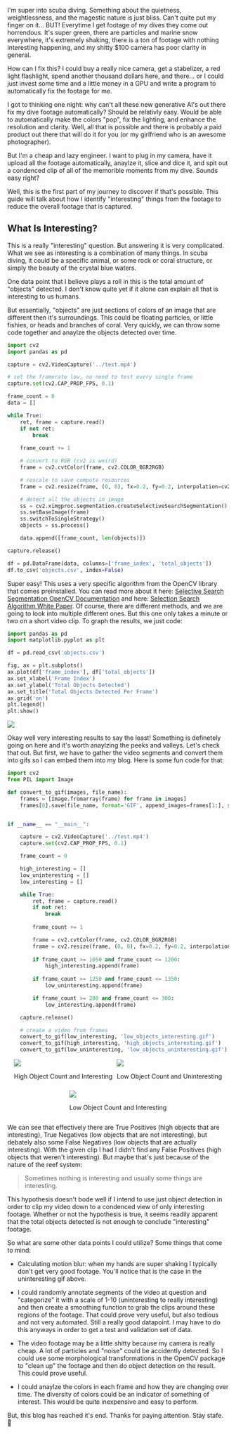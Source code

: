 I'm super into scuba diving. Something about the quietness, weightlessness, and the magestic nature is just bliss. Can't quite put my finger on it... BUT! Everytime I get footage of my dives they come out horrendous. It's super green, there are particles and marine snow everywhere, it's extremely shaking, there is a ton of footage with nothing interesting happening, and my shitty $100 camera has poor clarity in general.

How can I fix this? I could buy a really nice camera, get a stabelizer, a red light flashlight, spend another thousand dollars here, and there... or I could just invest some time and a little money in a GPU and write a program to automatically fix the footage for me.

I got to thinking one night: why can't all these new generative AI's out there fix my dive footage automatically? Should be relativly easy. Would be able to automatically make the colors "pop", fix the lighting, and enhance the resolution and clarity. Well, all that is possible and there is probably a paid product out there that will do it for you (or my girlfriend who is an awesome photographer).

But I'm a cheap and lazy engineer. I want to plug in my camera, have it upload all the footage automatically, anaylze it, slice and dice it, and spit out a condenced clip of all of the memorible moments from my dive. Sounds easy right?

Well, this is the first part of my journey to discover if that's possible. This guide will talk about how I identify "interesting" things from the footage to reduce the overall footage that is captured.

## What Is Interesting?

This is a really "interesting" question. But answering it is very complicated. What we see as interesting is a combination of many things. In scuba diving, it could be a specific animal, or some rock or coral structure, or simply the beauty of the crystal blue waters.

One data point that I believe plays a roll in this is the total amount of "objects" detected. I don't know quite yet if it alone can explain all that is interesting to us humans.

But essentially, "objects" are just sections of colors of an image that are different then it's surroundings. This could be floating particles, or little fishies, or heads and branches of coral. Very quickly, we can throw some code together and anaylze the objects detected over time.

```python
import cv2
import pandas as pd

capture = cv2.VideoCapture('../test.mp4')

# set the framerate low, no need to test every single frame
capture.set(cv2.CAP_PROP_FPS, 0.1)

frame_count = 0
data = []

while True:
    ret, frame = capture.read()
    if not ret:
        break
        
    frame_count += 1

    # convert to RGB (cv2 is weird)
    frame = cv2.cvtColor(frame, cv2.COLOR_BGR2RGB)

    # rescale to save compute resources
    frame = cv2.resize(frame, (0, 0), fx=0.2, fy=0.2, interpolation=cv2.INTER_LANCZOS4)

    # detect all the objects in image
    ss = cv2.ximgproc.segmentation.createSelectiveSearchSegmentation()
    ss.setBaseImage(frame)
    ss.switchToSingleStrategy()
    objects = ss.process()

    data.append([frame_count, len(objects)])

capture.release()

df = pd.DataFrame(data, columns=['frame_index', 'total_objects'])
df.to_csv('objects.csv', index=False)
```

Super easy! This uses a very specific algorithm from the OpenCV library that comes preinstalled. You can read more about it here: <a href="https://docs.opencv.org/3.4/d6/d6d/classcv_1_1ximgproc_1_1segmentation_1_1SelectiveSearchSegmentation.html#a4ea50c9a9df83193dc16f9b74bd95805">Selective Search Segmentation OpenCV Documentation</a> and here: <a href="http://www.huppelen.nl/publications/selectiveSearchDraft.pdf">Selection Search Algorithm White Paper</a>. Of course, there are different methods, and we are going to look into multiple different ones. But this one only takes a minute or two on a short video clip. To graph the results, we just code:

```python
import pandas as pd
import matplotlib.pyplot as plt

df = pd.read_csv('objects.csv')

fig, ax = plt.subplots()
ax.plot(df['frame_index'], df['total_objects'])
ax.set_xlabel('Frame Index')
ax.set_ylabel('Total Objects Detected')
ax.set_title('Total Objects Detected Per Frame')
ax.grid('on')
plt.legend()
plt.show()
```

<img src="https://speblog-storage.s3.us-west-1.amazonaws.com/images/fix-dive/objects.png">

Okay well very interesting results to say the least! Something is definetely going on here and it's worth anaylzing the peeks and valleys. Let's check that out. But first, we have to gather the video segments and convert them into gifs so I can embed them into my blog. Here is some fun code for that:

```python
import cv2
from PIL import Image

def convert_to_gif(images, file_name):
    frames = [Image.fromarray(frame) for frame in images]
    frames[0].save(file_name, format='GIF', append_images=frames[1:], save_all=True, duration=100, loop=0)


if __name__ == "__main__":

    capture = cv2.VideoCapture('../test.mp4')
    capture.set(cv2.CAP_PROP_FPS, 0.1)

    frame_count = 0

    high_interesting = []
    low_uninteresting = []
    low_interesting = []

    while True:
        ret, frame = capture.read()
        if not ret:
            break
            
        frame_count += 1

        frame = cv2.cvtColor(frame, cv2.COLOR_BGR2RGB)
        frame = cv2.resize(frame, (0, 0), fx=0.2, fy=0.2, interpolation=cv2.INTER_LANCZOS4)
        
        if frame_count >= 1050 and frame_count <= 1200:
            high_interesting.append(frame)
        
        if frame_count >= 1250 and frame_count <= 1350:
            low_uninteresting.append(frame)

        if frame_count >= 200 and frame_count <= 300:
            low_interesting.append(frame)

    capture.release()

    # create a video from frames
    convert_to_gif(low_interesting, 'low_objects_interesting.gif')
    convert_to_gif(high_interesting, 'high_objects_interesting.gif')
    convert_to_gif(low_uninteresting, 'low_objects_uninteresting.gif')
```

<div style="display: flex; justify-content: center; align-items: center; flex-wrap: wrap; gap: 10px;">
    <div>
        <img src="https://speblog-storage.s3.us-west-1.amazonaws.com/images/fix-dive/high_objects_interesting.gif" style="max-height:50vh; width:auto; height:auto;"></img>
        <p>High Object Count and Interesting</p>
    </div>
    <div>
        <img src="https://speblog-storage.s3.us-west-1.amazonaws.com/images/fix-dive/low_objects_uninteresting.gif" style="max-height:50vh; width:auto; height:auto;"></img>
        <p>Low Object Count and Uninteresting</p>
    </div>
    <div>
        <img src="https://speblog-storage.s3.us-west-1.amazonaws.com/images/fix-dive/low_objects_interesting.gif" style="max-height:50vh; width:auto; height:auto;"></img>
        <p>Low Object Count and Interesting</p>
    </div>
</div>

We can see that effectively there are True Positives (high objects that are interesting), True Negatives (low objects that are not interesting), but debately also some False Negatives (low objects that are actually interesting). With the given clip I had I didn't find any False Positives (high objects that weren't interesting). But maybe that's just because of the nature of the reef system:

> Sometimes nothing is interesting and usually some things are interesting.

This hypothesis doesn't bode well if I intend to use just object detection in order to clip my video down to a condenced view of only interesting footage. Whether or not the hypothesis is true, it seems readily apparent that the total objects detected is not enough to conclude "interesting" footage.

So what are some other data points I could utilize? Some things that come to mind:

- Calculating motion blur: when my hands are super shaking I typically don't get very good footage. You'll notice that is the case in the uninteresting gif above.

- I could randomly annotate segments of the video at question and "categorize" it with a scale of 1-10 (uninteresting to really interesting) and then create a smoothing function to grab the clips around these regions of the footage. That could prove very useful, but also tedious and not very automated. Still a really good datapoint. I may have to do this anyways in order to get a test and validation set of data.

- The video footage may be a little shitty because my camera is really cheap. A lot of particles and "noise" could be accidently detected. So I could use some morphological transformations in the OpenCV package to "clean up" the footage and then do object detection on the result. This could prove useful.

- I could anaylze the colors in each frame and how they are changing over time. The diversity of colors could be an indicator of something of interest. This would be quite inexpensive and easy to perform.

But, this blog has reached it's end. Thanks for paying attention. Stay stafe. :heart_decoration: